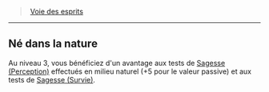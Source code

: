 ﻿---
!GenericItem
Id: barbarian_spirits_hd.md#né-dans-la-nature
ParentLink: barbarian_spirits_hd.md#voie-des-esprits
Name: Né dans la nature
ParentName: Voie des esprits
NameLevel: 2
Attributes: {}
---
> [Voie des esprits](hd_barbarian_spirits.md)

---

## Né dans la nature

Au niveau 3, vous bénéficiez d'un avantage aux tests de [Sagesse (Perception)](hd_abilities_wisdom_perception.md) effectués en milieu naturel (+5 pour le valeur passive) et aux tests de [Sagesse (Survie)](hd_abilities_wisdom_survie.md).

